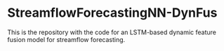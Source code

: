 # StreamflowForecastingNN-DynFus

This is the repository with the code for an LSTM-based dynamic feature fusion model for streamflow forecasting.
